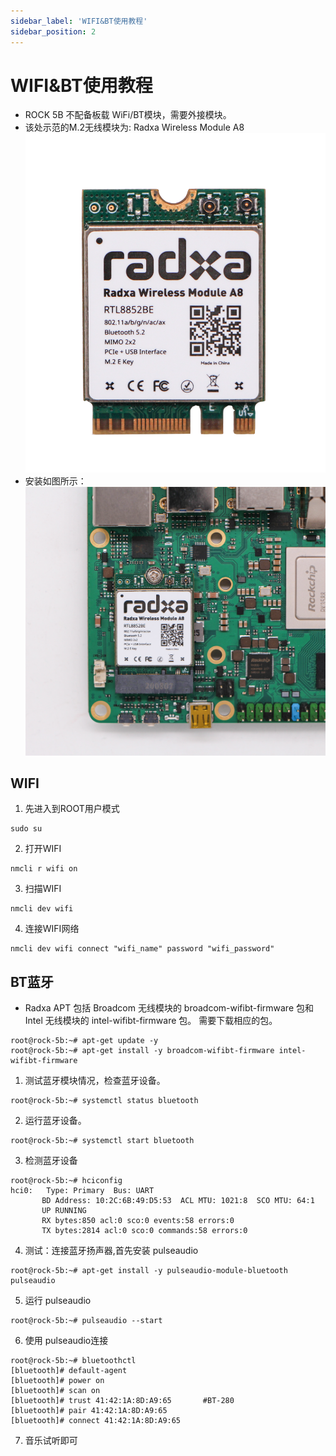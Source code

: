 ```yaml
---
sidebar_label: 'WIFI&BT使用教程'
sidebar_position: 2
---
```



# WIFI&BT使用教程

- ROCK 5B 不配备板载 WiFi/BT模块，需要外接模块。
- 该处示范的M.2无线模块为: Radxa Wireless Module A8
![Radxa Wireless Module A8](../../../static/img/accessories/a8-module-01.png)
- 安装如图所示：
![Radxa Wireless Module A8](../../../static/img/accessories/a8-module-02.png)

## WIFI

1. 先进入到ROOT用户模式
```
sudo su
```

2. 打开WIFI
```
nmcli r wifi on
```

3. 扫描WIFI
```
nmcli dev wifi
```

4. 连接WIFI网络
```
nmcli dev wifi connect "wifi_name" password "wifi_password"
```

## BT蓝牙

- Radxa APT 包括 Broadcom 无线模块的 broadcom-wifibt-firmware 包和 Intel 无线模块的 intel-wifibt-firmware 包。 需要下载相应的包。
```
root@rock-5b:~# apt-get update -y
root@rock-5b:~# apt-get install -y broadcom-wifibt-firmware intel-wifibt-firmware
```

1. 测试蓝牙模块情况，检查蓝牙设备。
```
root@rock-5b:~# systemctl status bluetooth
```

2. 运行蓝牙设备。
```
root@rock-5b:~# systemctl start bluetooth
```

3. 检测蓝牙设备
```
root@rock-5b:~# hciconfig
hci0:   Type: Primary  Bus: UART
       BD Address: 10:2C:6B:49:D5:53  ACL MTU: 1021:8  SCO MTU: 64:1
       UP RUNNING 
       RX bytes:850 acl:0 sco:0 events:58 errors:0
       TX bytes:2814 acl:0 sco:0 commands:58 errors:0
```

4. 测试：连接蓝牙扬声器,首先安装 pulseaudio 
```
root@rock-5b:~# apt-get install -y pulseaudio-module-bluetooth pulseaudio
```

5. 运行 pulseaudio
```
root@rock-5b:~# pulseaudio --start
```

6. 使用 pulseaudio连接
```
root@rock-5b:~# bluetoothctl
[bluetooth]# default-agent 
[bluetooth]# power on
[bluetooth]# scan on
[bluetooth]# trust 41:42:1A:8D:A9:65       #BT-280
[bluetooth]# pair 41:42:1A:8D:A9:65
[bluetooth]# connect 41:42:1A:8D:A9:65
```

7. 音乐试听即可